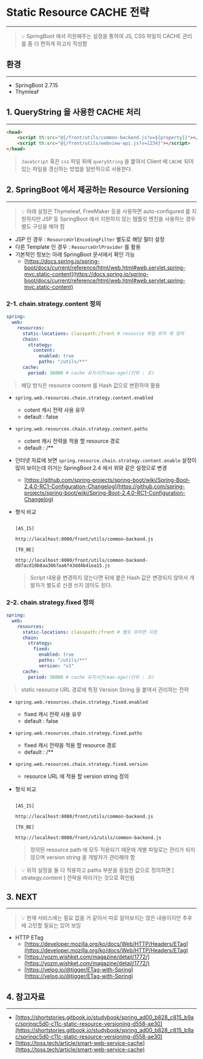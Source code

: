 # Static Resource CACHE 전략

---

> 💡 SpringBoot 에서 지원해주는 설정을 통하여 JS, CSS 파일의 CACHE 관리를 좀 더 편하게
> 하고자 작성함
> 

## 환경

---

- SpringBoot 2.7.15
- Thymleaf

## 1. QueryString 을 사용한 CACHE 처리

---

```html
<head>
	<script th:src="@{/front/utils/common-backend.js?v=${property}}"></script>
	<script th:src="@{/front/utils/webview-api.js?v=1234}"></script>
</head>
```

> `JavaScript` 혹은 `css` 파일 뒤에 `queryString` 을 붙여서 Client 에 `CACHE` 되어 있는 파일을 갱신하는 방법을 일반적으로 사용한다.
> 

## 2. SpringBoot 에서 제공하는 Resource Versioning

---

> 💡 아래 설정은 Thymeleaf, FreeMaker 등을 사용하면 auto-configured 를 지원하지만 JSP 등
> SpringBoot 에서 지원하지 않는 템플릿 엔진을 사용하는 경우 별도 구성을 해야 함

- JSP 인 경우 : `ResourceUrlEncodingFilter`  별도로 해당 필터 설정
- 다른 Template 인 경우 : `ResourceUrlProvider`  를 활용
- 기본적인 정보는 아래 SpringBoot 문서에서 확인 가능
    - [https://docs.spring.io/spring-boot/docs/current/reference/html/web.html#web.servlet.spring-mvc.static-content](https://docs.spring.io/spring-boot/docs/current/reference/html/web.html#web.servlet.spring-mvc.static-content)

### 2-1. chain.strategy.content 정의

```yaml
spring:
  web:
    resources:
      static-locations: classpath:/front # resource 파일 위치 재 정의
      chain:
        strategy:
          content:
            enabled: true 
            paths: "/utils/**"
      cache:
        period: 36000 # cache 유지시간(max-age)(단위 : 초)

```

> 해당 방식은 resource content 를 Hash 값으로 변환하여 활용
> 
- `spring.web.resources.chain.strategy.content.enabled`
    - cotent 캐시 전략 사용 유무
    - default : false
- `spring.web.resources.chain.strategy.content.paths`
    - cotent 캐시 전략을 적용 할 resource 경로
    - default : /**
- 인터넷 자료에 보면 `spring.resource.chain.strategy.content.enable`  설정이 많이 보이는데
이거는 SpringBoot 2.4 에서 위와 같은 설정으로 변경
    - [https://github.com/spring-projects/spring-boot/wiki/Spring-Boot-2.4.0-RC1-Configuration-Changelog](https://github.com/spring-projects/spring-boot/wiki/Spring-Boot-2.4.0-RC1-Configuration-Changelog)
- 형식 비교
    
    ```
    
    [AS_IS]
    
    http://localhost:8080/front/utils/common-backend.js
    
    [TO_BE]
    
    http://localhost:8080/front/utils/common-backend-d87acd10b8aa3067aa6f43dd4b41ea15.js
    
    ```
    
    > Script 내용을 변경하지 않는다면 뒤에 붙은 Hash 값은 변경되지 않아서 개발자가 별도로 신경 쓰지 않아도 된다.
    > 

### 2-2. chain.strategy.fixed 정의

```yaml
spring:
  web:
    resources:
      static-locations: classpath:/front # 별도 위치면 지정
      chain:
        strategy:
          fixed:
            enabled: true
            paths: "/utils/**"
            version: "v1"
      cache:
        period: 36000 # cache 유지시간(max-age)(단위 : 초)
```

> static resource URL 경로에 특정 Version String 을 붙여서 관리하는 전략
> 
- `spring.web.resources.chain.strategy.fixed.enabled`
    - fixed 캐시 전략 사용 유무
    - default : false
- `spring.web.resources.chain.strategy.fixed.paths`
    - fixed 캐시 전략을 적용 할 resource 경로
    - default : /**
- `spring.web.resources.chain.strategy.fixed.version`
    - resource URL 에 적용 할 version string 정의
- 형식 비교
    
    ```
    
    [AS_IS]
    
    http://localhost:8080/front/utils/common-backend.js
    
    [TO_BE]
    
    http://localhost:8080/front/v1/utils/common-backend.js
    ```
    
    > 정의된 resource path 에 모두 적용되기 때문에 개별 파일로는 관리가 되지 않으며 version 
    string 을 개발자가 관리해야 함
    > 
    

> 💡 위의 설정을 둘 다 적용하고 paths 부분을 동일한 값으로 정의하면 [ strategy.content ] 전략을 따라가는 것으로 확인됨

## 3. NEXT

---

> 💡 현재 서비스에는 필요 없을 거 같아서 따로 알아보지는 않은 내용이지만 추후에 고민할 
> 필요는 있어 보임

- HTTP ETag
    - [https://developer.mozilla.org/ko/docs/Web/HTTP/Headers/ETag](https://developer.mozilla.org/ko/docs/Web/HTTP/Headers/ETag)
    - [https://yozm.wishket.com/magazine/detail/1772/](https://yozm.wishket.com/magazine/detail/1772/)
    - [https://velog.io/@tigger/ETag-with-Spring](https://velog.io/@tigger/ETag-with-Spring)
    

## 4. 참고자료

---

- [https://shortstories.gitbook.io/studybook/spring_ad00_b828_c815_b9ac/springc5d0-c11c-static-resource-versioning-d558-ae30](https://shortstories.gitbook.io/studybook/spring_ad00_b828_c815_b9ac/springc5d0-c11c-static-resource-versioning-d558-ae30)
- [https://toss.tech/article/smart-web-service-cache](https://toss.tech/article/smart-web-service-cache)